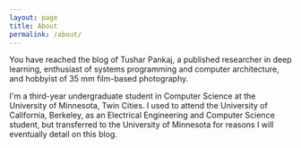 ```yaml
---
layout: page
title: About
permalink: /about/
---
```

You have reached the blog of Tushar Pankaj, a published researcher in deep learning, enthusiast of systems programming and computer architecture, and hobbyist of 35 mm film-based photography.

I'm a third-year undergraduate student in Computer Science at the University of Minnesota, Twin Cities. I used to attend the University of California, Berkeley, as an Electrical Engineering and Computer Science student, but transferred to the University of Minnesota for reasons I will eventually detail on this blog.

